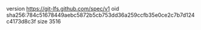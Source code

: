version https://git-lfs.github.com/spec/v1
oid sha256:784c51678449aebc5872b5cb753dd36a259ccfb35e0ce2c7b7d124c4173d8c3f
size 3516
